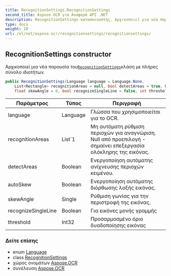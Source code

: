 ```yaml
---
title: RecognitionSettings.RecognitionSettings
second_title: Aspose.OCR για Αναφορά API .NET
description: RecognitionSettings κατασκευαστής. Αρχικοποιεί μια νέα παρουσία τουRecognitionSettingsκλάση με πλήρες σύνολο ιδιοτήτων.
type: docs
weight: 10
url: /el/net/aspose.ocr/recognitionsettings/recognitionsettings/
---
```

## RecognitionSettings constructor

Αρχικοποιεί μια νέα παρουσία του[`RecognitionSettings`](../)κλάση με πλήρες σύνολο ιδιοτήτων.

```csharp
public RecognitionSettings(Language language = Language.None, 
    List<Rectangle> recognitionAreas = null, bool detectAreas = true, bool autoSkew = true, 
    float skewAngle = 0, bool recognizeSingleLine = false, int threshold = 0)
```

| Παράμετρος | Τύπος | Περιγραφή |
| --- | --- | --- |
| language | Language | Γλώσσα που χρησιμοποιείται για το OCR. |
| recognitionAreas | List`1 | Μη αυτόματη ρύθμιση περιοχών για αναγνώριση. Null από προεπιλογή - σημαίνει επεξεργασία ολόκληρης της εικόνας. |
| detectAreas | Boolean | Ενεργοποίηση αυτόματης ανίχνευσης περιοχών κειμένου. |
| autoSkew | Boolean | Ενεργοποίηση αυτόματης διόρθωσης λοξής εικόνας. |
| skewAngle | Single | Ρύθμιση γωνίας για την περιστροφή της εικόνας. |
| recognizeSingleLine | Boolean | Για εικόνες μονής γραμμής |
| threshold | Int32 | Προσαρμοσμένο όριο δυαδοποίησης εικόνας |

### Δείτε επίσης

* enum [Language](../../language/)
* class [RecognitionSettings](../)
* χώρος ονομάτων [Aspose.OCR](../../recognitionsettings/)
* συνέλευση [Aspose.OCR](../../../)


